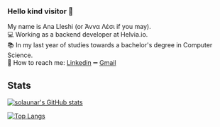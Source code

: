 ### Hello kind visitor 👋

My name is Ana Lleshi (or Άννα Λέσι if you may). <br>
:computer: Working as a backend developer at Helvia.io. <br>
:books: In my last year of studies towards a bachelor's degree in Computer Science. <br>
:link: How to reach me: 
[Linkedin](https://www.linkedin.com/in/ana-lleshi-8873a7209/) :heavy_minus_sign:
[Gmail](mailto:anna.lesi2000@gmail.com)

## Stats

<a href="https://github.com/solaunar/solaunar"> <img align="center" src="https://github-readme-stats.vercel.app/api?username=solaunar&show_icons=true&theme=react&count_private=true&hide=issues,contribs&line_height=30" alt="solaunar's GitHub stats"></a>

<a href="https://github.com/solaunar/solaunar"> <img align="center" src="https://github-readme-stats.vercel.app/api/top-langs/?username=solaunar&count_private=true&theme=react&langs_count=6&layout=compact&card_width=445" alt="Top Langs"></a>

